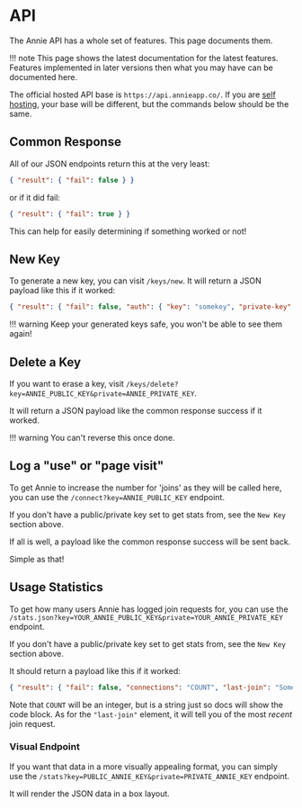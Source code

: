 # API

The Annie API has a whole set of features. This page documents them.

!!! note
    This page shows the latest documentation for the latest features.
    Features implemented in later versions then what you may have
    can be documented here.

The official hosted API base is `https://api.annieapp.co/`.
If you are [self hosting](./selfhost.md), your base will be different, but the commands below should be the same.

## Common Response

All of our JSON endpoints return this at the very least:

```json
{ "result": { "fail": false } }
```

or if it did fail:

```json
{ "result": { "fail": true } }
```

This can help for easily determining if something worked or not!

## New Key

To generate a new key, you can visit `/keys/new`. It will return a JSON payload like this if it worked:

```json
{ "result": { "fail": false, "auth": { "key": "somekey", "private-key": "someotherkey" } } }
```

!!! warning
    Keep your generated keys safe,
    you won't be able to see them
    again!

## Delete a Key

If you want to erase a key, visit `/keys/delete?key=ANNIE_PUBLIC_KEY&private=ANNIE_PRIVATE_KEY`.

It will return a JSON payload like the common response success if it worked.

!!! warning
    You can't reverse this once done.

## Log a "use" or "page visit"

To get Annie to increase the number for 'joins' as they will be called here, you can use the `/connect?key=ANNIE_PUBLIC_KEY` endpoint.

If you don't have a public/private key set to get stats from, see the `New Key` section above.

If all is well, a payload like the common response success will be sent back.

Simple as that!

## Usage Statistics

To get how many users Annie has logged join requests for, you can use the `/stats.json?key=YOUR_ANNIE_PUBLIC_KEY&private=YOUR_ANNIE_PRIVATE_KEY` endpoint.

If you don't have a public/private key set to get stats from, see the `New Key` section above.

It should return a payload like this if it worked:

```json
{ "result": { "fail": false, "connections": "COUNT", "last-join": "SomeDateAndTime" } }
```

Note that `COUNT` will be an integer, but is a string just so docs will show the code block.
As for the `"last-join"` element, it will tell you of the most *recent* join request.

### Visual Endpoint

If you want that data in a more visually appealing format,
you can simply use the `/stats?key=PUBLIC_ANNIE_KEY&private=PRIVATE_ANNIE_KEY` endpoint.

It will render the JSON data in a box layout.
